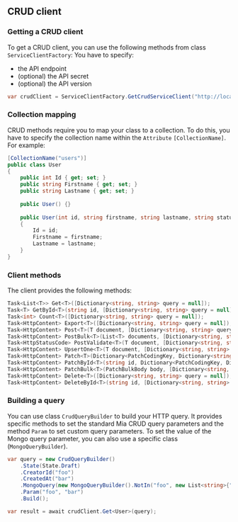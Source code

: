 ## CRUD client

### Getting a CRUD client
To get a CRUD client, you can use the following methods from class `ServiceClientFactory`:
You have to specify:
+ the API endpoint
+ (optional) the API secret
+ (optional) the API version

 ```csharp
var crudClient = ServiceClientFactory.GetCrudServiceClient("http://localhost:300O", "my-secret", 2);
 ```

 ### Collection mapping
CRUD methods require you to map your class to a collection. To do this, you have to specify the collection name within the `Attribute` ``[CollectionName]``. 
For example:  

```csharp
[CollectionName("users")]
public class User
{
    public int Id { get; set; }
    public string Firstname { get; set; }
    public string Lastname { get; set; }
    
    public User() {}
    
    public User(int id, string firstname, string lastname, string status)
    {
        Id = id;
        Firstname = firstname;
        Lastname = lastname;
    }
}
``` 


### Client methods
The client provides the following methods:

```csharp
Task<List<T>> Get<T>([Dictionary<string, string> query = null]);
Task<T> GetById<T>(string id, [Dictionary<string, string> query = null]);
Task<int> Count<T>([Dictionary<string, string> query = null]);
Task<HttpContent> Export<T>([Dictionary<string, string> query = null]);
Task<HttpContent> Post<T>(T document, [Dictionary<string, string> query = null]);
Task<HttpContent> PostBulk<T>(List<T> documents, [Dictionary<string, string> query = null]);
Task<HttpStatusCode> PostValidate<T>(T document, [Dictionary<string, string> query = null]);
Task<HttpContent> UpsertOne<T>(T document, [Dictionary<string, string> query = null]);
Task<HttpContent> Patch<T>(Dictionary<PatchCodingKey, Dictionary<string, object>> body, [Dictionary<string, string> query = null]);
Task<HttpContent> PatchById<T>(string id, Dictionary<PatchCodingKey, Dictionary<string, object>> body,[Dictionary<string, string> query = null]);
Task<HttpContent> PatchBulk<T>(PatchBulkBody body, [Dictionary<string, string> query = null]);
Task<HttpContent> Delete<T>([Dictionary<string, string> query = null]);
Task<HttpContent> DeleteById<T>(string id, [Dictionary<string, string> query = null]);
 ```

 ### Building a query
 You can use class `CrudQueryBuilder` to build your HTTP query.
 It provides specific methods to set the standard Mia CRUD query parameters and the method `Param` to set custom query parameters.
 To set the value of the Mongo query parameter, you can also use a specific class (`MongoQueryBuilder`).

```csharp
var query = new CrudQueryBuilder()
    .State(State.Draft)
    .CreatorId("foo")
    .CreatedAt("bar")
    .MongoQuery(new MongoQueryBuilder().NotIn("foo", new List<string>{"bar", "baz"}))
    .Param("foo", "bar")
    .Build();

var result = await crudClient.Get<User>(query);
``` 

